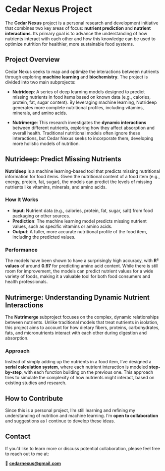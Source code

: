 # Cedar Nexus Project

The **Cedar Nexus** project is a personal research and development initiative that combines two key areas of focus: **nutrient prediction** and **nutrient interactions**. Its primary goal is to advance the understanding of how nutrients interact with each other and how this knowledge can be used to optimize nutrition for healthier, more sustainable food systems.


## Project Overview

Cedar Nexus seeks to map and optimize the interactions between nutrients through exploring **machine learning** and **biochemistry**. The project is divided into two main subprojects:

- **Nutrideep**: A series of deep learning models designed to predict missing nutrients in food items based on known data (e.g., calories, protein, fat, sugar content). By leveraging machine learning, Nutrideep generates more complete nutritional profiles, including vitamins, minerals, and amino acids.

- **Nutrimerge**: This research investigates the **dynamic interactions** between different nutrients, exploring how they affect absorption and overall health. Traditional nutritional models often ignore these interactions, but Cedar Nexus seeks to incorporate them, developing more holistic models of nutrition.


## Nutrideep: Predict Missing Nutrients

**Nutrideep** is a machine learning-based tool that predicts missing nutritional information for food items. Given the nutritional content of a food item (e.g., energy, protein, fat, sugar), the models can predict the levels of missing nutrients like vitamins, minerals, and amino acids.

### How It Works

- **Input**: Nutrient data (e.g., calories, protein, fat, sugar, salt) from food packaging or other sources.
- **Prediction**: The machine learning model predicts missing nutrient values, such as specific vitamins or amino acids.
- **Output**: A fuller, more accurate nutritional profile of the food item, including the predicted values.

### Performance

The models have been shown to have a surprisingly high accuracy, with **R² values** of around **0.97** for predicting amino acid content. While there is still room for improvement, the models can predict nutrient values for a wide variety of foods, making it a valuable tool for both food consumers and health professionals.


## Nutrimerge: Understanding Dynamic Nutrient Interactions

The **Nutrimerge** subproject focuses on the complex, dynamic relationships between nutrients. Unlike traditional models that treat nutrients in isolation, this project aims to account for how dietary fibers, proteins, carbohydrates, fats, and micronutrients interact with each other during digestion and absorption.

### Approach

Instead of simply adding up the nutrients in a food item, I’ve designed a **serial calculation system**, where each nutrient interaction is modeled **step-by-step**, with each function building on the previous one. This approach tries to simulate the complexity of how nutrients might interact, based on existing studies and research.


## How to Contribute

Since this is a personal project, I’m still learning and refining my understanding of nutrition and machine learning. I’m **open to collaboration** and suggestions as I continue to develop these ideas.


## Contact

If you’d like to learn more or discuss potential collaboration, please feel free to reach out to me at:

📧 **cedarnexus@gmail.com**
